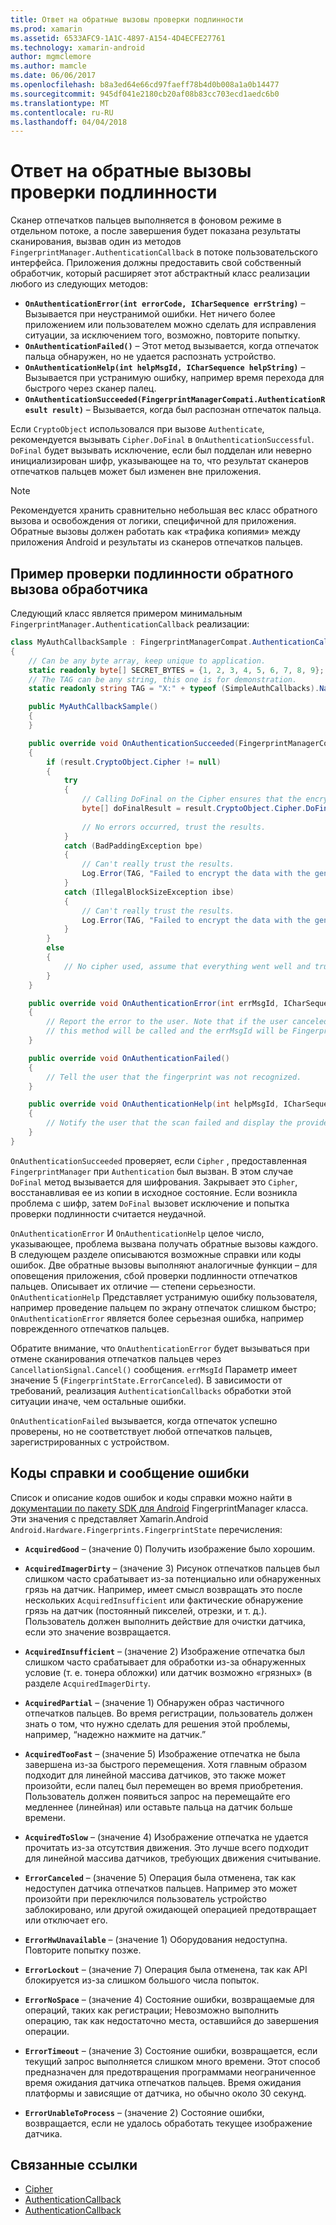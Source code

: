 ```yaml
---
title: Ответ на обратные вызовы проверки подлинности
ms.prod: xamarin
ms.assetid: 6533AFC9-1A1C-4897-A154-4D4ECFE27761
ms.technology: xamarin-android
author: mgmclemore
ms.author: mamcle
ms.date: 06/06/2017
ms.openlocfilehash: b8a3ed64e66cd97faeff78b4d0b008a1a0b14477
ms.sourcegitcommit: 945df041e2180cb20af08b83cc703ecd1aedc6b0
ms.translationtype: MT
ms.contentlocale: ru-RU
ms.lasthandoff: 04/04/2018
---
```

# <a name="responding-to-authentication-callbacks"></a>Ответ на обратные вызовы проверки подлинности

Сканер отпечатков пальцев выполняется в фоновом режиме в отдельном потоке, а после завершения будет показана результаты сканирования, вызвав один из методов `FingerprintManager.AuthenticationCallback` в потоке пользовательского интерфейса. Приложения должны предоставить свой собственный обработчик, который расширяет этот абстрактный класс реализации любого из следующих методов:

* **`OnAuthenticationError(int errorCode, ICharSequence errString)`** &ndash; Вызывается при неустранимой ошибки. Нет ничего более приложением или пользователем можно сделать для исправления ситуации, за исключением того, возможно, повторите попытку.
* **`OnAuthenticationFailed()`** &ndash; Этот метод вызывается, когда отпечаток пальца обнаружен, но не удается распознать устройство.
* **`OnAuthenticationHelp(int helpMsgId, ICharSequence helpString)`** &ndash; Вызывается при устранимую ошибку, например время перехода для быстрого через сканер палец.
* **`OnAuthenticationSucceeded(FingerprintManagerCompati.AuthenticationResult result)`** &ndash; Вызывается, когда был распознан отпечаток пальца.

Если `CryptoObject` использовался при вызове `Authenticate`, рекомендуется вызывать `Cipher.DoFinal` в `OnAuthenticationSuccessful`.
`DoFinal` будет вызывать исключение, если был подделан или неверно инициализирован шифр, указывающее на то, что результат сканеров отпечатков пальцев может был изменен вне приложения.


> [!NOTE]
> Рекомендуется хранить сравнительно небольшая вес класс обратного вызова и освобождения от логики, специфичной для приложения. Обратные вызовы должен работать как «трафика копиями» между приложения Android и результаты из сканеров отпечатков пальцев.

## <a name="a-sample-authentication-callback-handler"></a>Пример проверки подлинности обратного вызова обработчика

Следующий класс является примером минимальным `FingerprintManager.AuthenticationCallback` реализации: 

```csharp
class MyAuthCallbackSample : FingerprintManagerCompat.AuthenticationCallback
{
    // Can be any byte array, keep unique to application.
    static readonly byte[] SECRET_BYTES = {1, 2, 3, 4, 5, 6, 7, 8, 9};
    // The TAG can be any string, this one is for demonstration.
    static readonly string TAG = "X:" + typeof (SimpleAuthCallbacks).Name;

    public MyAuthCallbackSample()
    {
    }

    public override void OnAuthenticationSucceeded(FingerprintManagerCompat.AuthenticationResult result)
    {
        if (result.CryptoObject.Cipher != null) 
        {
            try
            {
                // Calling DoFinal on the Cipher ensures that the encryption worked.
                byte[] doFinalResult = result.CryptoObject.Cipher.DoFinal(SECRET_BYTES);
    
                // No errors occurred, trust the results.              
            }
            catch (BadPaddingException bpe)
            {
                // Can't really trust the results.
                Log.Error(TAG, "Failed to encrypt the data with the generated key." + bpe);
            }
            catch (IllegalBlockSizeException ibse)
            {
                // Can't really trust the results.
                Log.Error(TAG, "Failed to encrypt the data with the generated key." + ibse);
            }
        }
        else
        {
            // No cipher used, assume that everything went well and trust the results.
        }
    }

    public override void OnAuthenticationError(int errMsgId, ICharSequence errString)
    {
        // Report the error to the user. Note that if the user canceled the scan,
        // this method will be called and the errMsgId will be FingerprintState.ErrorCanceled.
    }

    public override void OnAuthenticationFailed()
    {
        // Tell the user that the fingerprint was not recognized.
    }

    public override void OnAuthenticationHelp(int helpMsgId, ICharSequence helpString)
    {
        // Notify the user that the scan failed and display the provided hint.
    }
}
```

`OnAuthenticationSucceeded` проверяет, если `Cipher` , предоставленная `FingerprintManager` при `Authentication` был вызван. В этом случае `DoFinal` метод вызывается для шифрования. Закрывает это `Cipher`, восстанавливая ее из копии в исходное состояние. Если возникла проблема с шифр, затем `DoFinal` вызовет исключение и попытка проверки подлинности считается неудачной.

`OnAuthenticationError` И `OnAuthenticationHelp` целое число, указывающее, проблема вызвана получать обратные вызовы каждого. В следующем разделе описываются возможные справки или коды ошибок. Две обратные вызовы выполняют аналогичные функции &ndash; для оповещения приложения, сбой проверки подлинности отпечатков пальцев. Описывает их отличие — степени серьезности. `OnAuthenticationHelp` Представляет устранимую ошибку пользователя, например проведение пальцем по экрану отпечаток слишком быстро; `OnAuthenticationError` является более серьезная ошибка, например поврежденного отпечатков пальцев.

Обратите внимание, что `OnAuthenticationError` будет вызываться при отмене сканирования отпечатков пальцев через `CancellationSignal.Cancel()` сообщения. `errMsgId` Параметр имеет значение 5 (`FingerprintState.ErrorCanceled`). В зависимости от требований, реализация `AuthenticationCallbacks` обработки этой ситуации иначе, чем остальные ошибки. 

`OnAuthenticationFailed` вызывается, когда отпечаток успешно проверены, но не соответствует любой отпечатков пальцев, зарегистрированных с устройством. 

## <a name="help-codes-and-error-message-ids"></a>Коды справки и сообщение ошибки 

Список и описание кодов ошибок и коды справки можно найти в [документации по пакету SDK для Android](http://developer.android.com/reference/android/hardware/fingerprint/FingerprintManager.html#FINGERPRINT_ACQUIRED_GOOD) FingerprintManager класса. Эти значения с представляет Xamarin.Android `Android.Hardware.Fingerprints.FingerprintState` перечисления:


-   **`AcquiredGood`** &ndash; (значение 0) Получить изображение было хорошим.


-   **`AcquiredImagerDirty`** &ndash; (значение 3) Рисунок отпечатков пальцев был слишком часто срабатывает из-за потенциально или обнаруженных грязь на датчик. Например, имеет смысл возвращать это после нескольких `AcquiredInsufficient` или фактические обнаружение грязь на датчик (постоянный пикселей, отрезки, и т. д.). Пользователь должен выполнить действие для очистки датчика, если это значение возвращается.


-   **`AcquiredInsufficient`** &ndash; (значение 2) Изображение отпечатка был слишком часто срабатывает для обработки из-за обнаруженных условие (т. е. тонера обложки) или датчик возможно «грязных» (в разделе `AcquiredImagerDirty`.



-   **`AcquiredPartial`** &ndash; (значение 1) Обнаружен образ частичного отпечатков пальцев. Во время регистрации, пользователь должен знать о том, что нужно сделать для решения этой проблемы, например, &ldquo;надежно нажмите на датчик.&rdquo;



-   **`AcquiredTooFast`** &ndash; (значение 5) Изображение отпечатка не была завершена из-за быстрого перемещения. Хотя главным образом подходит для линейной массива датчиков, это также может произойти, если палец был перемещен во время приобретения. Пользователь должен появиться запрос на перемещайте его медленнее (линейная) или оставьте пальца на датчик больше времени.




-   **`AcquiredToSlow`** &ndash; (значение 4) Изображение отпечатка не удается прочитать из-за отсутствия движения. Это лучше всего подходит для линейной массива датчиков, требующих движения считывание.



-   **`ErrorCanceled`** &ndash; (значение 5) Операция была отменена, так как недоступен датчика отпечатков пальцев. Например это может произойти при переключился пользователь устройство заблокировано, или другой ожидающей операцией предотвращает или отключает его.



-   **`ErrorHwUnavailable`** &ndash; (значение 1) Оборудования недоступна. Повторите попытку позже.




-   **`ErrorLockout`** &ndash; (значение 7) Операция была отменена, так как API блокируется из-за слишком большого числа попыток.




-   **`ErrorNoSpace`** &ndash; (значение 4) Состояние ошибки, возвращаемые для операций, таких как регистрации; Невозможно выполнить операцию, так как недостаточно места, оставшийся до завершения операции.



-   **`ErrorTimeout`** &ndash; (значение 3) Состояние ошибки, возвращается, если текущий запрос выполняется слишком много времени. Этот способ предназначен для предотвращения программами неограниченное время ожидания датчика отпечатков пальцев. Время ожидания платформы и зависящие от датчика, но обычно около 30 секунд.



-   **`ErrorUnableToProcess`** &ndash; (значение 2) Состояние ошибки, возвращается, если не удалось обработать текущее изображение датчика.



## <a name="related-links"></a>Связанные ссылки

- [Cipher](https://docs.oracle.com/javase/7/docs/api/javax/crypto/Cipher.html)
- [AuthenticationCallback](http://developer.android.com/reference/android/hardware/fingerprint/FingerprintManager.AuthenticationCallback.html)
- [AuthenticationCallback](http://developer.android.com/reference/android/support/v4/hardware/fingerprint/FingerprintManagerCompat.AuthenticationCallback.html)
